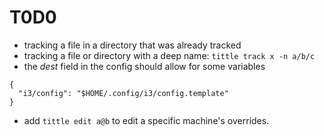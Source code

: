 # T0D0

- tracking a file in a directory that was already tracked
- tracking a file or directory with a deep name: `tittle track x -n a/b/c`
- the *dest* field in the config should allow for some variables
```
{
  "i3/config": "$HOME/.config/i3/config.template"
}
```
- add `tittle edit a@b` to edit a specific machine's overrides.
